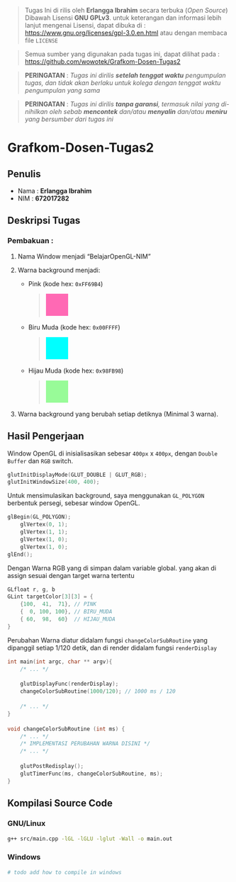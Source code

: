 > Tugas Ini di rilis oleh  **Erlangga Ibrahim** secara terbuka (*Open Source*)
> Dibawah Lisensi **GNU GPLv3**. untuk keterangan dan informasi lebih lanjut mengenai
> Lisensi, dapat dibuka di : https://www.gnu.org/licenses/gpl-3.0.en.html
> atau dengan membaca file `LICENSE`

> Semua sumber yang digunakan pada tugas ini, dapat dilihat pada :
> https://github.com/wowotek/Grafkom-Dosen-Tugas2

> **PERINGATAN** : *Tugas ini dirilis **setelah tenggat waktu** pengumpulan tugas, dan tidak akan berlaku untuk kolega dengan tenggat waktu pengumpulan yang sama*

> **PERINGATAN** : *Tugas ini dirilis **tanpa garansi**, termasuk nilai yang di-nihilkan oleh sebab **mencontek** dan/atau **menyalin** dan/atau **meniru** yang bersumber dari tugas ini*
# Grafkom-Dosen-Tugas2
## Penulis
* Nama : **Erlangga Ibrahim**
* NIM : **672017282**
## Deskripsi Tugas
### Pembakuan :
1. Nama Window menjadi “BelajarOpenGL-NIM”
2. Warna background menjadi:
    * Pink (kode hex: `0xFF69B4`) 
        > ![pink](img/PINK.png)
    * Biru Muda (kode hex: `0x00FFFF`)
        > ![biru_muda](img/BIRU_MUDA.png)
    * Hijau Muda (kode hex: `0x98FB98`)
        > ![hijau_muda](img/HIJAU_MUDA.png)

3. Warna background yang berubah setiap detiknya (Minimal 3 warna).

## Hasil Pengerjaan
Window OpenGL di inisialisasikan sebesar `400px` x `400px`, dengan `Double Buffer` dan `RGB` switch.
```C++
glutInitDisplayMode(GLUT_DOUBLE | GLUT_RGB);
glutInitWindowSize(400, 400);
```
Untuk mensimulasikan background, saya menggunakan `GL_POLYGON` berbentuk persegi, sebesar window OpenGL.
```c++
glBegin(GL_POLYGON);
    glVertex(0, 1);
    glVertex(1, 1);
    glVertex(1, 0);
    glVertex(1, 0);
glEnd();
```
Dengan Warna RGB yang di simpan dalam variable global. yang akan di assign sesuai dengan target warna tertentu

```c++
GLfloat r, g, b
GLint targetColor[3][3] = {
    {100,  41,  71}, // PINK
    {  0, 100, 100}, // BIRU_MUDA
    { 60,  98,  60}  // HIJAU_MUDA
}
```
Perubahan Warna diatur didalam fungsi `changeColorSubRoutine` yang dipanggil setiap 1/120 detik, dan di render didalam fungsi `renderDisplay`
```c++
int main(int argc, char ** argv){
    /* ... */

    glutDisplayFunc(renderDisplay);
    changeColorSubRoutine(1000/120); // 1000 ms / 120

    /* ... */
}

void changeColorSubRoutine (int ms) {
    /* ... */
    /* IMPLEMENTASI PERUBAHAN WARNA DISINI */
    /* ... */

    glutPostRedisplay();
    glutTimerFunc(ms, changeColorSubRoutine, ms);
}
```

## Kompilasi Source Code
### GNU/Linux
```bash
g++ src/main.cpp -lGL -lGLU -lglut -Wall -o main.out
```
### Windows
```powershell
# todo add how to compile in windows
```